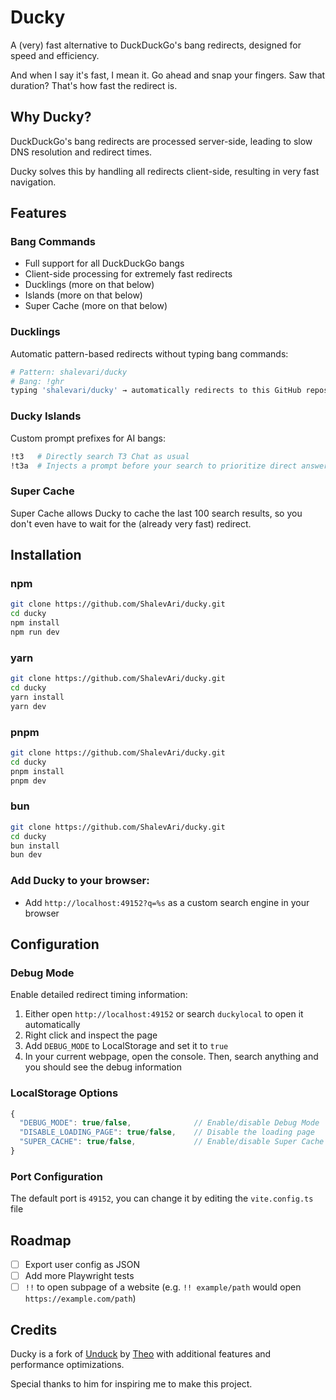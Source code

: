 # Ducky

A (very) fast alternative to DuckDuckGo's bang redirects, designed for speed and efficiency.

And when I say it's fast, I mean it. Go ahead and snap your fingers. Saw that duration? That's how fast the redirect is.

## Why Ducky?

DuckDuckGo's bang redirects are processed server-side, leading to slow DNS resolution and redirect times.

Ducky solves this by handling all redirects client-side, resulting in very fast navigation.

## Features

### Bang Commands

- Full support for all DuckDuckGo bangs
- Client-side processing for extremely fast redirects
- Ducklings (more on that below)
- Islands (more on that below)
- Super Cache (more on that below)

### Ducklings

Automatic pattern-based redirects without typing bang commands:

```bash
# Pattern: shalevari/ducky
# Bang: !ghr
typing 'shalevari/ducky' → automatically redirects to this GitHub repository
```

### Ducky Islands

Custom prompt prefixes for AI bangs:

```bash
!t3   # Directly search T3 Chat as usual
!t3a  # Injects a prompt before your search to prioritize direct answers
```

### Super Cache

Super Cache allows Ducky to cache the last 100 search results, so you don't even have to wait for the (already very fast) redirect.

## Installation

### npm

```bash
git clone https://github.com/ShalevAri/ducky.git
cd ducky
npm install
npm run dev
```

### yarn

```bash
git clone https://github.com/ShalevAri/ducky.git
cd ducky
yarn install
yarn dev
```

### pnpm

```bash
git clone https://github.com/ShalevAri/ducky.git
cd ducky
pnpm install
pnpm dev
```

### bun

```bash
git clone https://github.com/ShalevAri/ducky.git
cd ducky
bun install
bun dev
```

### Add Ducky to your browser:

- Add `http://localhost:49152?q=%s` as a custom search engine in your browser

## Configuration

### Debug Mode

Enable detailed redirect timing information:

1. Either open `http://localhost:49152` or search `duckylocal` to open it automatically
2. Right click and inspect the page
3. Add `DEBUG_MODE` to LocalStorage and set it to `true`
4. In your current webpage, open the console. Then, search anything and you should see the debug information

### LocalStorage Options

```javascript
{
  "DEBUG_MODE": true/false,              // Enable/disable Debug Mode
  "DISABLE_LOADING_PAGE": true/false,    // Disable the loading page
  "SUPER_CACHE": true/false,             // Enable/disable Super Cache
}
```

### Port Configuration

The default port is `49152`, you can change it by editing the `vite.config.ts` file

## Roadmap

- [ ] Export user config as JSON
- [ ] Add more Playwright tests
- [ ] `!!` to open subpage of a website (e.g. `!! example/path` would open `https://example.com/path`)

## Credits

Ducky is a fork of [Unduck](https://github.com/t3dotgg/unduck) by [Theo](https://github.com/t3dotgg) with additional features and performance optimizations.

Special thanks to him for inspiring me to make this project.
